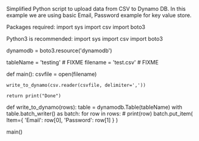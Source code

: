Simplified Python script to upload data from CSV to Dynamo DB. In this example we are using basic Email, Password example for key value store.

Packages required:
import sys
import csv
import boto3

Python3 is recommended:
import sys
import csv
import boto3

dynamodb = boto3.resource('dynamodb')

tableName = 'testing' # FIXME
filename = 'test.csv' # FIXME

def main():
    csvfile = open(filename)

    write_to_dynamo(csv.reader(csvfile, delimiter=','))

    return print("Done")

def write_to_dynamo(rows):
    table = dynamodb.Table(tableName)
    with table.batch_writer() as batch:
        for row in rows:
            # print(row)
            batch.put_item(
                Item={
                    'Email': row[0],
                    'Password': row[1] 
                }
            )

main()
